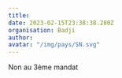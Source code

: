 ```yaml
---
title: 
date: 2023-02-15T23:38:38.280Z
organisation: Badji
author: 
avatar: "/img/pays/SN.svg"
---
```


Non au 3ème mandat 